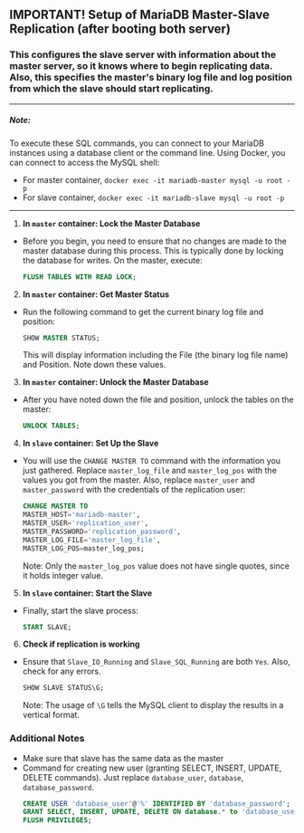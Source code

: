 ## IMPORTANT! Setup of MariaDB Master-Slave Replication (after booting both server)
### This configures the slave server with information about the master server, so it knows where to begin replicating data. Also, this specifies the master's binary log file and log position from which the slave should start replicating.
---
##### Note:

To execute these SQL commands, you can connect to your MariaDB instances using a database client or the command line. Using Docker, you can connect to access the MySQL shell:
- For master container, `docker exec -it mariadb-master mysql -u root -p`
- For slave container, `docker exec -it mariadb-slave mysql -u root -p`
---

1. **In `master` container: Lock the Master Database**
- Before you begin, you need to ensure that no changes are made to the master database during this process. This is typically done by locking the database for writes. On the master, execute:
    ```sql
    FLUSH TABLES WITH READ LOCK;
    ```
2. **In `master` container: Get Master Status**
- Run the following command to get the current binary log file and position:
    ```sql
    SHOW MASTER STATUS;
    ```
    This will display information including the File (the binary log file name) and Position. Note down these values.

3. **In `master` container: Unlock the Master Database**
- After you have noted down the file and position, unlock the tables on the master:
    ```sql
    UNLOCK TABLES;
    ```

4. **In `slave` container: Set Up the Slave**
- You will use the `CHANGE MASTER TO` command with the information you just gathered. Replace `master_log_file` and `master_log_pos` with the values you got from the master. Also, replace `master_user` and `master_password` with the credentials of the replication user:
    ```sql
    CHANGE MASTER TO
    MASTER_HOST='mariadb-master',
    MASTER_USER='replication_user',
    MASTER_PASSWORD='replication_password',
    MASTER_LOG_FILE='master_log_file',
    MASTER_LOG_POS=master_log_pos;
    ```
    Note: Only the `master_log_pos` value does not have single quotes, since it holds integer value.

5. **In `slave` container: Start the Slave**
- Finally, start the slave process:
    ```sql
    START SLAVE;
    ```
6. **Check if replication is working**
- Ensure that `Slave_IO_Running` and `Slave_SQL_Running` are both `Yes`. Also, check for any errors.
    ```sql
    SHOW SLAVE STATUS\G;
    ```
    Note: The usage of `\G` tells the MySQL client to display the results in a vertical format.
### Additional Notes
* Make sure that slave has the same data as the master
* Command for creating new user (granting SELECT, INSERT, UPDATE, DELETE commands). Just replace `database_user`, `database`, `database_password`.
    ```sql
    CREATE USER 'database_user'@'%' IDENTIFIED BY 'database_password';
    GRANT SELECT, INSERT, UPDATE, DELETE ON database.* to 'database_user'@'%' IDENTIFIED BY 'database_password';
    FLUSH PRIVILEGES;
    ```